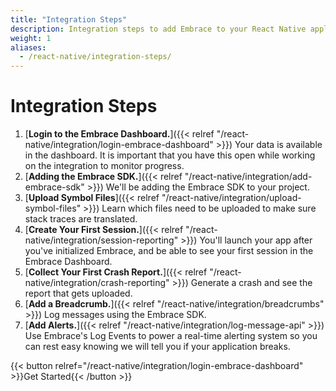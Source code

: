 ```yaml
---
title: "Integration Steps"
description: Integration steps to add Embrace to your React Native application
weight: 1
aliases:
  - /react-native/integration-steps/
---
```


# Integration Steps

1. [**Login to the Embrace Dashboard.**]({{< relref "/react-native/integration/login-embrace-dashboard" >}}) Your data is available in the dashboard. It is important that you have this open while working on the integration to monitor progress.
1. [**Adding the Embrace SDK.**]({{< relref "/react-native/integration/add-embrace-sdk" >}}) We'll be adding the Embrace SDK to your project.
1. [**Upload Symbol Files**]({{< relref "/react-native/integration/upload-symbol-files" >}}) Learn which files need to be uploaded to make sure stack traces are translated.
1. [**Create Your First Session.**]({{< relref "/react-native/integration/session-reporting" >}}) You'll launch your app after you've
   initialized Embrace, and be able to see your first session in the Embrace
   Dashboard.
1. [**Collect Your First Crash Report.**]({{< relref "/react-native/integration/crash-reporting" >}}) Generate a crash and see the report that
   gets uploaded.
1. [**Add a Breadcrumb.**]({{< relref "/react-native/integration/breadcrumbs" >}}) Log messages using the Embrace SDK.
1. [**Add Alerts.**]({{< relref "/react-native/integration/log-message-api" >}}) Use Embrace's Log Events to power a real-time alerting system so you can rest easy knowing we will tell you if your application breaks.

{{< button relref="/react-native/integration/login-embrace-dashboard" >}}Get Started{{< /button >}}
